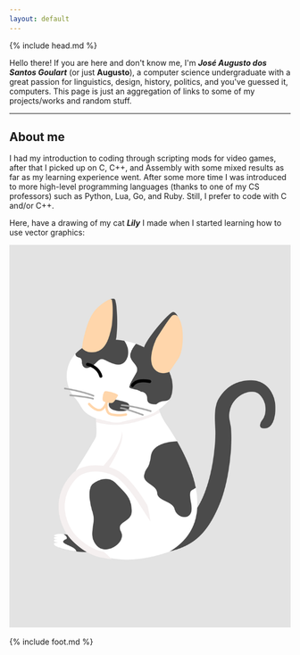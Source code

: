 ```yaml
---
layout: default
---
```


{% include head.md %}

Hello there! If you are here and don't know me, I'm **_José Augusto dos Santos Goulart_** (or just **Augusto**), a computer science undergraduate with a great passion for linguistics, design, history, politics, and you've guessed it, computers. This page is just an aggregation of links to some of my projects/works and random stuff.

<hr>

## About me

I had my introduction to coding through scripting mods for video games, after that I picked up on C, C++, and Assembly with some mixed results as far as my learning experience went. After some more time I was introduced to more high-level programming languages (thanks to one of my CS professors) such as Python, Lua, Go, and Ruby. Still, I prefer to code with C and/or C++.

Here, have a drawing of my cat **_Lily_** I made when I started learning how to use vector graphics:

<img class="cat" src="assets/img/lily.png" alt="My cat">

{% include foot.md %}
